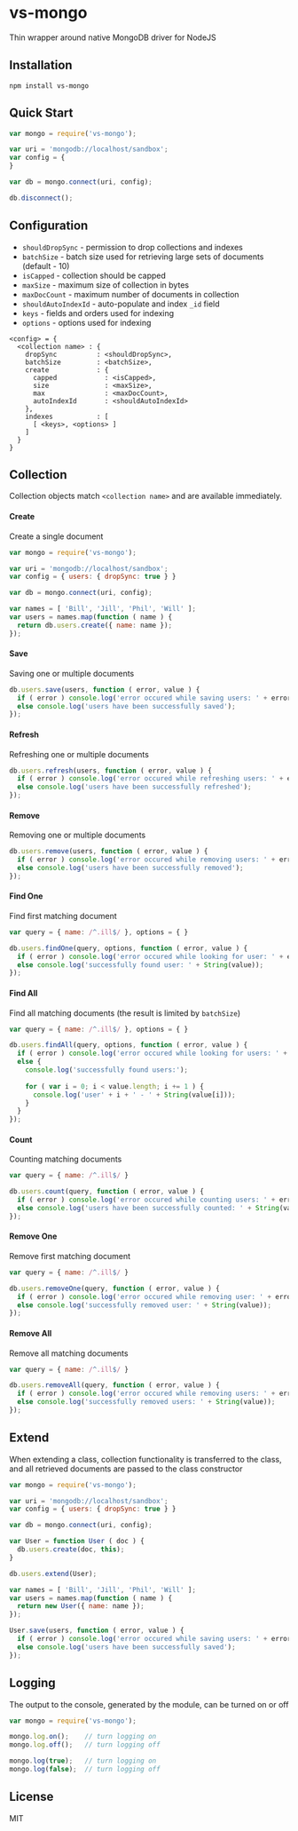 vs-mongo
========

Thin wrapper around native MongoDB driver for NodeJS


Installation
------------

```
npm install vs-mongo
```


Quick Start
-----------

```javascript
var mongo = require('vs-mongo');

var uri = 'mongodb://localhost/sandbox';
var config = {
}

var db = mongo.connect(uri, config);

db.disconnect();
```


Configuration
-------------

  - `shouldDropSync` - permission to drop collections and indexes
  - `batchSize` - batch size used for retrieving large sets of documents (default - 10)
  - `isCapped` - collection should be capped
  - `maxSize` - maximum size of collection in bytes
  - `maxDocCount` - maximum number of documents in collection
  - `shouldAutoIndexId` - auto-populate and index `_id` field
  - `keys` - fields and orders used for indexing
  - `options` - options used for indexing

```
<config> = {
  <collection name> : {
    dropSync          : <shouldDropSync>,
    batchSize         : <batchSize>,
    create            : {
      capped            : <isCapped>,
      size              : <maxSize>,
      max               : <maxDocCount>,
      autoIndexId       : <shouldAutoIndexId>
    },
    indexes           : [
      [ <keys>, <options> ]
    ]
  }
}
```


Collection
----------

Collection objects match `<collection name>` and are available immediately.


#### Create ####

Create a single document

```javascript
var mongo = require('vs-mongo');

var uri = 'mongodb://localhost/sandbox';
var config = { users: { dropSync: true } }

var db = mongo.connect(uri, config);

var names = [ 'Bill', 'Jill', 'Phil', 'Will' ];
var users = names.map(function ( name ) {
  return db.users.create({ name: name });
});
```


#### Save ####

Saving one or multiple documents

```javascript
db.users.save(users, function ( error, value ) {
  if ( error ) console.log('error occured while saving users: ' + error);
  else console.log('users have been successfully saved');
});
```


#### Refresh ####

Refreshing one or multiple documents

```javascript
db.users.refresh(users, function ( error, value ) {
  if ( error ) console.log('error occured while refreshing users: ' + error);
  else console.log('users have been successfully refreshed');
});
```


#### Remove ####

Removing one or multiple documents

```javascript
db.users.remove(users, function ( error, value ) {
  if ( error ) console.log('error occured while removing users: ' + error);
  else console.log('users have been successfully removed');
});
```


#### Find One ####

Find first matching document

```javascript
var query = { name: /^.ill$/ }, options = { }

db.users.findOne(query, options, function ( error, value ) {
  if ( error ) console.log('error occured while looking for user: ' + error);
  else console.log('successfully found user: ' + String(value));
});
```


#### Find All ####

Find all matching documents (the result is limited by `batchSize`)

```javascript
var query = { name: /^.ill$/ }, options = { }

db.users.findAll(query, options, function ( error, value ) {
  if ( error ) console.log('error occured while looking for users: ' + error);
  else {
    console.log('successfully found users:');
    
    for ( var i = 0; i < value.length; i += 1 ) {
      console.log('user' + i + ' - ' + String(value[i]));
    }
  }
});
```


#### Count ####

Counting matching documents

```javascript
var query = { name: /^.ill$/ }

db.users.count(query, function ( error, value ) {
  if ( error ) console.log('error occured while counting users: ' + error);
  else console.log('users have been successfully counted: ' + String(value));
});
```


#### Remove One ####

Remove first matching document

```javascript
var query = { name: /^.ill$/ }

db.users.removeOne(query, function ( error, value ) {
  if ( error ) console.log('error occured while removing user: ' + error);
  else console.log('successfully removed user: ' + String(value));
});
```


#### Remove All ####

Remove all matching documents

```javascript
var query = { name: /^.ill$/ }

db.users.removeAll(query, function ( error, value ) {
  if ( error ) console.log('error occured while removing users: ' + error);
  else console.log('successfully removed users: ' + String(value));
});
```


Extend
------

When extending a class, collection functionality is transferred to the class,
and all retrieved documents are passed to the class constructor

```javascript
var mongo = require('vs-mongo');

var uri = 'mongodb://localhost/sandbox';
var config = { users: { dropSync: true } }

var db = mongo.connect(uri, config);

var User = function User ( doc ) {
  db.users.create(doc, this);
}

db.users.extend(User);

var names = [ 'Bill', 'Jill', 'Phil', 'Will' ];
var users = names.map(function ( name ) {
  return new User({ name: name });
});

User.save(users, function ( error, value ) {
  if ( error ) console.log('error occured while saving users: ' + error);
  else console.log('users have been successfully saved');
});
```


Logging
-------

The output to the console, generated by the module, can be turned on or off

```javascript
var mongo = require('vs-mongo');

mongo.log.on();    // turn logging on
mongo.log.off();   // turn logging off

mongo.log(true);   // turn logging on
mongo.log(false);  // turn logging off
```


License
-------

MIT
